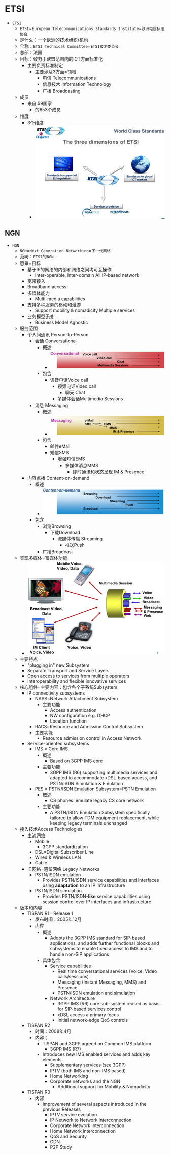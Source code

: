 # ETSI

* `ETSI`
  * `ETSI`=`European Telecommunications Standards Institute`=`欧洲电信标准协会`
  * 是什么：一个欧洲的技术组织/机构
  * 全称：`ETSI Technical Committee`=`ETSI技术委员会`
  * 总部：法国
  * 目标：致力于欧盟范围内的ICT方面标准化
    * 主要负责标准制定
      * 主要涉及3方面=领域
        * 电信 Telecommunications
        * 信息技术 Information Technology
        * 广播 Broadcasting
  * 成员
    * 来自 59国家
      * 的653个成员
  * 维度
    * 3个维度
      * ![etsi_three_dimension](../../assets/img/etsi_three_dimension.png)

## NGN

* `NGN`
  * `NGN`=`Next Generation Networking`=`下一代网络`
  * 范畴：`ETSI`的`NGN`
  * 愿景=目标
    * 基于IP的网络的内部和网络之间均可互操作
      * Inter-operable, Inter-domain All IP-based network
    *  宽带接入
     * Broadband access
    * 多媒体能力
      * Multi-media capabilities
    * 支持多种服务的移动和漫游
      * Support mobility & nomadicity Multiple services
    * 业务模型无关
      * Business Model Agnostic
  * 服务范围
    * 个人间通讯 Person-to-Person
      * 会话 Conversational
        * 概述
          * ![ngn_p2p_conversation](../../assets/img/ngn_p2p_conversation.png)
        * 包含
          * 语音电话Voice call
            * 视频电话Video call
              * 聊天 Chat
            * 多媒体会话Multimedia Sessions
      * 消息 Messaging
        * 概述
          * ![ngn_p2p_messaging](../../assets/img/ngn_p2p_messaging.png)
        * 包含
          * 邮件eMail
          * 短信SMS
            * 增强短信EMS
              * 多媒体消息MMS
                * 即时通讯和状态呈现 IM & Presence
    * 内容点播 Content-on-demand
      * 概述
        * ![ngn_content_on_demand](../../assets/img/ngn_content_on_demand.png)
      * 包含
        * 浏览Browsing
          * 下载Download
            * 流媒体传输 Streaming
              * 推送Push
        * 广播Broadcast
  * 实现多媒体=富媒体功能
    * ![ngn_implement_multimedia](../../assets/img/ngn_implement_multimedia.png)
  * 主要特点
    * "plugging in" new Subsystem
    * Separate Transport and Service Layers
    * Open access to services from multiple operators
    * Interoperability and flexible innovative services
  * 核心组件=主要内容：包含各个子系统Subsystem
    * IP connectivity subsystems
      * NASS=Network Attachment Subsystem
        * 主要功能
          * Access authentication
          * NW configuration e.g. DHCP
          * Location function
      *  RACS=Resource and Admission Control Subsystem
       * 主要功能
         * Resource admission control in Access Network
    * Service-oriented subsystems
      * IMS = Core IMS
        * 概述
          * Based on 3GPP IMS core
        * 主要功能
          * 3GPP IMS (R6) supporting multimedia services and adapted to accommodate xDSL-based access, and PSTN/ISDN Simulation & Emulation
      * PES = PSTN/ISDN Emulation Subsystem=PSTN Emulation
        * 概述
          * CS phones: emulate legacy CS core network
        * 主要功能
          * A PSTN/ISDN Emulation Subsystem specifically tailored to allow TDM equipment replacement, while keeping legacy terminals unchanged
  * 接入技术Access Technologies
    * 主流网络
      * Mobile
        * 3GPP standardization
      * DSL=Digital Subscriber Line
      * Wired & Wireless LAN
      * Cable
    * 旧网络=遗留网络 Legacy Networks
      * PSTN/ISDN emulation
        * Provides PSTN/ISDN service capabilities and interfaces using **adaptation** to an IP infrastructure
      * PSTN/ISDN simulation
        * Provides PSTN/ISDN-**like** service capabilities using session control over IP interfaces and infrastructure
  * 版本和内容
    * TISPAN R1= Release 1
      * 发布时间：2005年12月
      * 内容
        * 概述
          * Adopts the 3GPP IMS standard for SIP-based applications, and adds further functional blocks and subsystems to enable fixed access to IMS and to handle non-SIP applications
        * 具体包含
          * Service capabilities
            * Real time conversational services (Voice, Video calls/sessions)
            * Messaging (Instant Messaging, MMS) and Presence
            * PSTN/ISDN emulation and simulation
          * Network Architecture
            * 3GPP IMS (R6) core sub-system reused as basis for SIP-based services control
            * xDSL access a primary focus
            * Initial network-edge QoS controls
    * TISPAN R2
      * 时间：2008年4月
      * 内容：
        * TISPAN and 3GPP agreed on Common IMS platform
          * 3GPP IMS (R7)
        * Introduces new IMS enabled services and adds key elements
          * Supplementary services (see 3GPP)
          * IPTV (both IMS and non-IMS based)
          * Home Networking
          * Corporate networks and the NGN
            * Additional support for Mobility & Nomadicity
    * TISPAN R3
      * 内容
        * Improvement of several aspects introduced in the previous Releases
          * IPTV service evolution
          * IP Network to Network interconnection
          * Corporate Network interconnection
          * Home Network interconnection
          * QoS and Security
          * CDN
          * P2P Study
